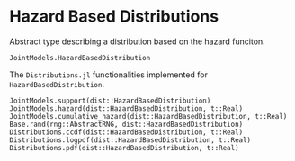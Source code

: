 # Hazard Based Distributions

Abstract type describing a distribution based on the hazard funciton.

```@docs
JointModels.HazardBasedDistribution
```



The `Distributions.jl` functionalities implemented for `HazardBasedDistribution`.

```@docs
JointModels.support(dist::HazardBasedDistribution)
JointModels.hazard(dist::HazardBasedDistribution, t::Real)
JointModels.cumulative_hazard(dist::HazardBasedDistribution, t::Real)
Base.rand(rng::AbstractRNG, dist::HazardBasedDistribution)
Distributions.ccdf(dist::HazardBasedDistribution, t::Real)
Distributions.logpdf(dist::HazardBasedDistribution, t::Real)
Distributions.pdf(dist::HazardBasedDistribution, t::Real)
```